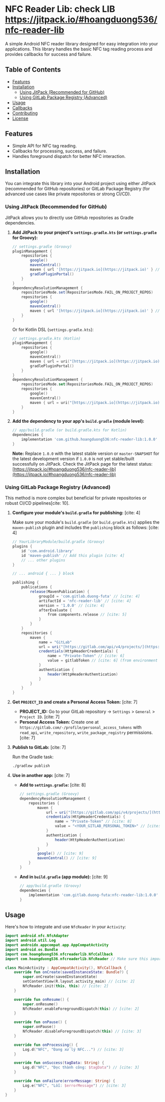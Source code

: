 # NFC Reader Lib: check LIB https://jitpack.io/#hoangduong536/nfc-reader-lib

A simple Android NFC reader library designed for easy integration into your applications. This library handles the basic NFC tag reading process and provides callbacks for success and failure.

## Table of Contents

* [Features](#features)
* [Installation](#installation)
    * [Using JitPack (Recommended for GitHub)](#using-jitpack-recommended-for-github)
    * [Using GitLab Package Registry (Advanced)](#using-gitlab-package-registry-advanced)
* [Usage](#usage)
* [Callbacks](#callbacks)
* [Contributing](#contributing)
* [License](#license)

## Features

* Simple API for NFC tag reading.
* Callbacks for processing, success, and failure.
* Handles foreground dispatch for better NFC interaction.

## Installation

You can integrate this library into your Android project using either JitPack (recommended for GitHub repositories) or GitLab Package Registry (for advanced use cases like private repositories or strong CI/CD).

### Using JitPack (Recommended for GitHub)

JitPack allows you to directly use GitHub repositories as Gradle dependencies.

1.  **Add JitPack to your project's `settings.gradle.kts` (or `settings.gradle` for Groovy):**

    ```groovy
    // settings.gradle (Groovy)
    pluginManagement {
        repositories {
            google()
            mavenCentral()
            maven { url '[https://jitpack.io](https://jitpack.io)' } // ✅ Add this line
            gradlePluginPortal()
        }
    }
    dependencyResolutionManagement {
        repositoriesMode.set(RepositoriesMode.FAIL_ON_PROJECT_REPOS)
        repositories {
            google()
            mavenCentral()
            maven { url '[https://jitpack.io](https://jitpack.io)' } // ✅ Add this line
        }
    }
    ```

    Or for Kotlin DSL (`settings.gradle.kts`):

    ```kotlin
    // settings.gradle.kts (Kotlin)
    pluginManagement {
        repositories {
            google()
            mavenCentral()
            maven { url = uri("[https://jitpack.io](https://jitpack.io)") } // ✅ Add this line
            gradlePluginPortal()
        }
    }
    dependencyResolutionManagement {
        repositoriesMode.set(RepositoriesMode.FAIL_ON_PROJECT_REPOS)
        repositories {
            google()
            mavenCentral()
            maven { url = uri("[https://jitpack.io](https://jitpack.io)") } // ✅ Add this line
        }
    }
    ```

2.  **Add the dependency to your app's `build.gradle` (module level):**

    ```groovy
    // app/build.gradle (or build.gradle.kts for Kotlin)
    dependencies {
        implementation 'com.github.hoangduong536:nfc-reader-lib:1.0.0' // [cite: 1]
    }
    ```
    **Note:** Replace `1.0.0` with the latest stable version or `master-SNAPSHOT` for the latest development version if `1.0.0` is not yet stable/built successfully on JitPack. Check the JitPack page for the latest status: [https://jitpack.io/#hoangduong536/nfc-reader-lib](https://jitpack.io/#hoangduong536/nfc-reader-lib)

### Using GitLab Package Registry (Advanced)

This method is more complex but beneficial for private repositories or robust CI/CD pipelines[cite: 10].

1.  **Configure your module's `build.gradle` for publishing:** [cite: 4]

    Make sure your module's `build.gradle` (or `build.gradle.kts`) applies the `maven-publish` plugin and includes the `publishing` block as follows: [cite: 4]

    ```groovy
    // YourLibraryModule/build.gradle (Groovy)
    plugins {
        id 'com.android.library'
        id 'maven-publish' // Add this plugin [cite: 4]
        // ... other plugins
    }

    // ... android { ... } block

    publishing {
        publications {
            release(MavenPublication) {
                groupId = 'com.gitlab.duong-futa' // [cite: 4]
                artifactId = 'nfc-reader-lib' // [cite: 4]
                version = '1.0.0' // [cite: 4]
                afterEvaluate {
                    from components.release // [cite: 5]
                }
            }
        }
        repositories {
            maven {
                name = "GitLab"
                url = uri("[https://gitlab.com/api/v4/projects/](https://gitlab.com/api/v4/projects/)<PROJECT_ID>/packages/maven") // [cite: 5]
                credentials(HttpHeaderCredentials) {
                    name = "Private-Token" // [cite: 6]
                    value = gitlabToken // [cite: 6] (from environment variable or gradle.properties [cite: 7])
                }
                authentication {
                    header(HttpHeaderAuthentication)
                }
            }
        }
    }
    ```

2.  **Get `PROJECT_ID` and create a Personal Access Token:** [cite: 7]

    * **PROJECT_ID:** Go to your GitLab repository -> `Settings` > `General` > `Project ID`. [cite: 7]
    * **Personal Access Token:** Create one at `https://gitlab.com/-/profile/personal_access_tokens` with `read_api`, `write_repository`, `write_package_registry` permissions. [cite: 7]

3.  **Publish to GitLab:** [cite: 7]

    Run the Gradle task:
    ```bash
    ./gradlew publish
    ```

4.  **Use in another app:** [cite: 7]

    * **Add to `settings.gradle`:** [cite: 8]
        ```groovy
        // settings.gradle (Groovy)
        dependencyResolutionManagement {
            repositories {
                maven {
                    url = uri("[https://gitlab.com/api/v4/projects/](https://gitlab.com/api/v4/projects/)<PROJECT_ID>/packages/maven") // [cite: 8]
                    credentials(HttpHeaderCredentials) {
                        name = "Private-Token" // [cite: 8]
                        value = "<YOUR_GITLAB_PERSONAL_TOKEN>" // [cite: 8]
                    }
                    authentication {
                        header(HttpHeaderAuthentication)
                    }
                }
                google() // [cite: 9]
                mavenCentral() // [cite: 9]
            }
        }
        ```
    * **And in `build.gradle` (app module):** [cite: 9]
        ```groovy
        // app/build.gradle (Groovy)
        dependencies {
            implementation 'com.gitlab.duong-futa:nfc-reader-lib:1.0.0' // [cite: 9]
        }
        ```

## Usage

Here's how to integrate and use `NfcReader` in your `Activity`:

```kotlin
import android.nfc.NfcAdapter
import android.util.Log
import androidx.appcompat.app.AppCompatActivity
import android.os.Bundle
import com.hoangduong536.nfcreaderlib.NfcCallback
import com.hoangduong536.nfcreaderlib.NfcReader // Make sure this import matches your library's package structure

class MainActivity : AppCompatActivity(), NfcCallback {
    override fun onCreate(savedInstanceState: Bundle?) {
        super.onCreate(savedInstanceState)
        setContentView(R.layout.activity_main) // [cite: 2]
        NfcReader.init(this, this) // [cite: 2]
    }

    override fun onResume() {
        super.onResume()
        NfcReader.enableForegroundDispatch(this) // [cite: 2]
    }

    override fun onPause() {
        super.onPause()
        NfcReader.disableForegroundDispatch(this) // [cite: 3]
    }

    override fun onProcessing() {
        Log.d("NFC", "Đang xử lý NFC...") // [cite: 3]
    }

    override fun onSuccess(tagData: String) {
        Log.d("NFC", "Đọc thành công: $tagData") // [cite: 3]
    }

    override fun onFailure(errorMessage: String) {
        Log.e("NFC", "Lỗi: $errorMessage") // [cite: 3]
    }
}
